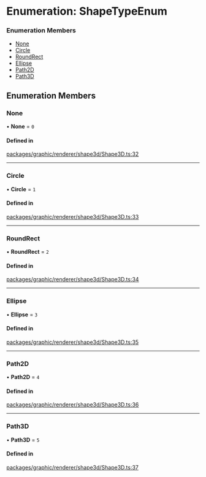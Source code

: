 # Enumeration: ShapeTypeEnum

### Enumeration Members

- [None](ShapeTypeEnum.md#none)
- [Circle](ShapeTypeEnum.md#circle)
- [RoundRect](ShapeTypeEnum.md#roundrect)
- [Ellipse](ShapeTypeEnum.md#ellipse)
- [Path2D](ShapeTypeEnum.md#path2d)
- [Path3D](ShapeTypeEnum.md#path3d)

## Enumeration Members

### None

• **None** = ``0``

#### Defined in

[packages/graphic/renderer/shape3d/Shape3D.ts:32](https://github.com/Orillusion/orillusion/blob/main/packages/graphic/renderer/shape3d/Shape3D.ts#L32)

___

### Circle

• **Circle** = ``1``

#### Defined in

[packages/graphic/renderer/shape3d/Shape3D.ts:33](https://github.com/Orillusion/orillusion/blob/main/packages/graphic/renderer/shape3d/Shape3D.ts#L33)

___

### RoundRect

• **RoundRect** = ``2``

#### Defined in

[packages/graphic/renderer/shape3d/Shape3D.ts:34](https://github.com/Orillusion/orillusion/blob/main/packages/graphic/renderer/shape3d/Shape3D.ts#L34)

___

### Ellipse

• **Ellipse** = ``3``

#### Defined in

[packages/graphic/renderer/shape3d/Shape3D.ts:35](https://github.com/Orillusion/orillusion/blob/main/packages/graphic/renderer/shape3d/Shape3D.ts#L35)

___

### Path2D

• **Path2D** = ``4``

#### Defined in

[packages/graphic/renderer/shape3d/Shape3D.ts:36](https://github.com/Orillusion/orillusion/blob/main/packages/graphic/renderer/shape3d/Shape3D.ts#L36)

___

### Path3D

• **Path3D** = ``5``

#### Defined in

[packages/graphic/renderer/shape3d/Shape3D.ts:37](https://github.com/Orillusion/orillusion/blob/main/packages/graphic/renderer/shape3d/Shape3D.ts#L37)
